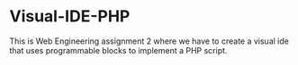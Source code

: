 # Visual-IDE-PHP
This is Web Engineering assignment 2 where we have to create a visual ide that uses programmable blocks to implement a PHP script.

